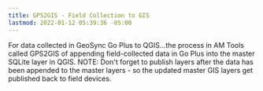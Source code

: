 ```yaml
---
title: GPS2GIS - Field Collection to GIS
lastmod: 2022-01-12 05:39:36 -05:00
---
```

			
For data collected in GeoSync Go Plus to QGIS...the process in AM Tools called GPS2GIS of appending field-collected data in Go Plus into the master SQLite layer in QGIS.       NOTE: Don't forget to publish layers after the data has been appended to the master layers - so the updated master GIS layers get published back to field devices.